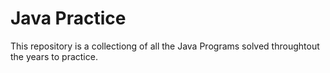 ﻿# Java Practice
 This repository is a collectiong of all the Java Programs solved throughtout the years to practice.
